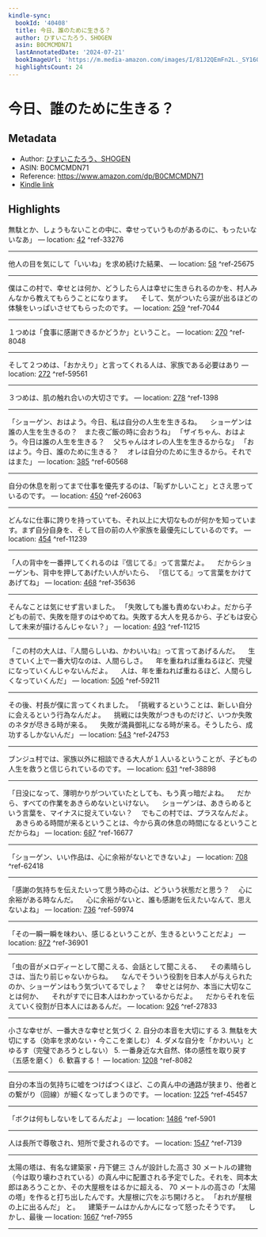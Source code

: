 ```yaml
---
kindle-sync:
  bookId: '40408'
  title: 今日、誰のために生きる？
  author: ひすいこたろう、SHOGEN
  asin: B0CMCMDN71
  lastAnnotatedDate: '2024-07-21'
  bookImageUrl: 'https://m.media-amazon.com/images/I/81J2QEmFn2L._SY160.jpg'
  highlightsCount: 24
---
```

# 今日、誰のために生きる？
## Metadata
* Author: [ひすいこたろう、SHOGEN](https://www.amazon.comundefined)
* ASIN: B0CMCMDN71
* Reference: https://www.amazon.com/dp/B0CMCMDN71
* [Kindle link](kindle://book?action=open&asin=B0CMCMDN71)

## Highlights
無駄とか、しょうもないことの中に、幸せっていうものがあるのに、もったいないなあ」 — location: [42](kindle://book?action=open&asin=B0CMCMDN71&location=42) ^ref-33276

---
他人の目を気にして「いいね」を求め続けた結果、 — location: [58](kindle://book?action=open&asin=B0CMCMDN71&location=58) ^ref-25675

---
僕はこの村で、幸せとは何か、どうしたら人は幸せに生きられるのかを、村人みんなから教えてもらうことになります。 　そして、気がついたら涙が出るほどの体験をいっぱいさせてもらったのです。 — location: [259](kindle://book?action=open&asin=B0CMCMDN71&location=259) ^ref-7044

---
１つめは「食事に感謝できるかどうか」ということ。 — location: [270](kindle://book?action=open&asin=B0CMCMDN71&location=270) ^ref-8048

---
そして２つめは、「おかえり」と言ってくれる人は、家族である必要はあり — location: [272](kindle://book?action=open&asin=B0CMCMDN71&location=272) ^ref-59561

---
３つめは、肌の触れ合いの大切さです。 — location: [278](kindle://book?action=open&asin=B0CMCMDN71&location=278) ^ref-1398

---
「ショーゲン、おはよう。今日、私は自分の人生を生きるね。 　ショーゲンは誰の人生を生きるの？　また夜ご飯の時に会おうね」 「ザイちゃん、おはよう。今日は誰の人生を生きる？ 　父ちゃんはオレの人生を生きるからな」 「おはよう。今日、誰のために生きる？ 　オレは自分のために生きるから。それではまた」 — location: [385](kindle://book?action=open&asin=B0CMCMDN71&location=385) ^ref-60568

---
自分の休息を削ってまで仕事を優先するのは、「恥ずかしいこと」とさえ思っているのです。 — location: [450](kindle://book?action=open&asin=B0CMCMDN71&location=450) ^ref-26063

---
どんなに仕事に誇りを持っていても、それ以上に大切なものが何かを知っています。まず自分自身を、そして目の前の人や家族を最優先にしているのです。 — location: [454](kindle://book?action=open&asin=B0CMCMDN71&location=454) ^ref-11239

---
「人の背中を一番押してくれるのは『信じてる』って言葉だよ。 　だからショーゲンも、背中を押してあげたい人がいたら、 『信じてる』って言葉をかけてあげてね」 — location: [468](kindle://book?action=open&asin=B0CMCMDN71&location=468) ^ref-35636

---
そんなことは気にせず言いました。 「失敗しても誰も責めないわよ。だから子どもの前で、失敗を隠すのはやめてね。失敗する大人を見るから、子どもは安心して未来が描けるんじゃない？」 — location: [493](kindle://book?action=open&asin=B0CMCMDN71&location=493) ^ref-11215

---
「この村の大人は、『人間らしいね、かわいいね』って言ってあげるんだ。 　生きていく上で一番大切なのは、人間らしさ。 　年を重ねれば重ねるほど、完璧になっていくんじゃないんだよ。 　人は、年を重ねれば重ねるほど、人間らしくなっていくんだ」 — location: [506](kindle://book?action=open&asin=B0CMCMDN71&location=506) ^ref-59211

---
その後、村長が僕に言ってくれました。 「挑戦するということは、新しい自分に会えるという行為なんだよ。 　挑戦には失敗がつきものだけど、いつか失敗のネタが尽きる時が来る。 　失敗が満員御礼になる時が来る。そうしたら、成功するしかないんだ」 — location: [543](kindle://book?action=open&asin=B0CMCMDN71&location=543) ^ref-24753

---
ブンジュ村では、家族以外に相談できる大人が１人いるということが、子どもの人生を救うと信じられているのです。 — location: [631](kindle://book?action=open&asin=B0CMCMDN71&location=631) ^ref-38898

---
「日没になって、薄明かりがついていたとしても、もう真っ暗だよね。 　だから、すべての作業をあきらめないといけない。 　ショーゲンは、あきらめるという言葉を、マイナスに捉えていない？ 　でもこの村では、プラスなんだよ。 　あきらめる時間が来るということは、今から真の休息の時間になるということだからね」 — location: [687](kindle://book?action=open&asin=B0CMCMDN71&location=687) ^ref-16677

---
「ショーゲン、いい作品は、心に余裕がないとできないよ」 — location: [708](kindle://book?action=open&asin=B0CMCMDN71&location=708) ^ref-62418

---
「感謝の気持ちを伝えたいって思う時の心は、どういう状態だと思う？ 　心に余裕がある時なんだ。 　心に余裕がないと、誰も感謝を伝えたいなんて、思えないよね」 — location: [736](kindle://book?action=open&asin=B0CMCMDN71&location=736) ^ref-59974

---
「その一瞬一瞬を味わい、感じるということが、生きるということだよ」 — location: [872](kindle://book?action=open&asin=B0CMCMDN71&location=872) ^ref-36901

---
「虫の音がメロディーとして聞こえる、会話として聞こえる、 　その素晴らしさは、当たり前じゃないからね。 　なんでそういう役割を日本人が与えられたのか、ショーゲンはもう気づいてるでしょ？ 　幸せとは何か、本当に大切なことは何か、 　それがすでに日本人はわかっているからだよ。 　だからそれを伝えていく役割が日本人にはあるんだ。 — location: [926](kindle://book?action=open&asin=B0CMCMDN71&location=926) ^ref-27833

---
小さな幸せが、一番大きな幸せと気づく 2. 自分の本音を大切にする 3. 無駄を大切にする（効率を求めない・今ここを楽しむ） 4. ダメな自分を「かわいい」とゆるす（完璧であろうとしない） 5. 一番身近な大自然、体の感性を取り戻す（五感を磨く） 6. 歓喜する！ — location: [1208](kindle://book?action=open&asin=B0CMCMDN71&location=1208) ^ref-8082

---
自分の本当の気持ちに嘘をつけばつくほど、この真ん中の通路が狭まり、他者との繋がり（回線）が細くなってしまうのです。 — location: [1225](kindle://book?action=open&asin=B0CMCMDN71&location=1225) ^ref-45457

---
「ボクは何もしないをしてるんだよ」 — location: [1486](kindle://book?action=open&asin=B0CMCMDN71&location=1486) ^ref-5901

---
人は長所で尊敬され、短所で愛されるのです。 — location: [1547](kindle://book?action=open&asin=B0CMCMDN71&location=1547) ^ref-7139

---
太陽の塔は、有名な建築家・丹下健三 さんが設計した高さ 30 メートルの建物（今は取り壊わされている）の真ん中に配置される予定でした。それを、岡本太郎はあろうことか、その大屋根をはるかに超える、 70 メートルの高さの「太陽の塔」を作ると打ち出したんです。大屋根に穴をぶち開けろと。 「おれが屋根の上に出るんだ」 と。 　建築チームはかんかんになって怒ったそうです。 　しかし、最後 — location: [1667](kindle://book?action=open&asin=B0CMCMDN71&location=1667) ^ref-7955

---
